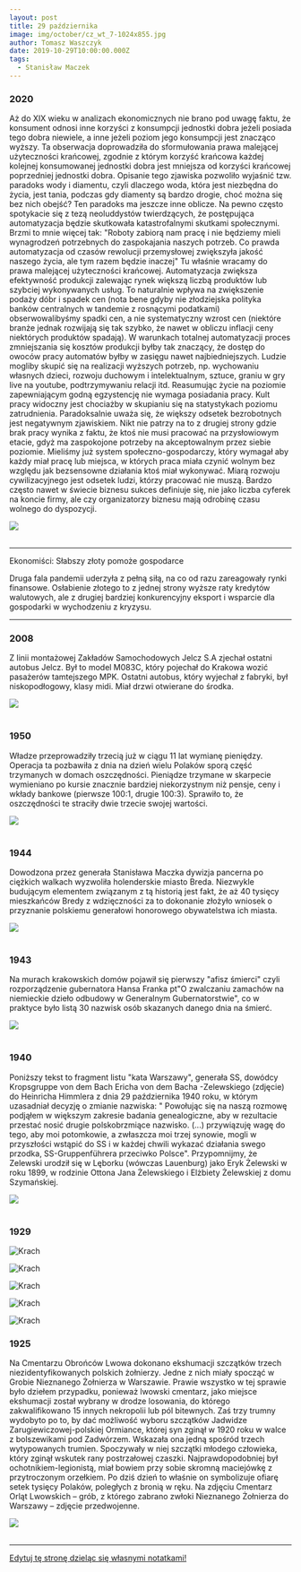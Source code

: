 ```yaml
---
layout: post
title: 29 października
image: img/october/cz_wt_7-1024x855.jpg
author: Tomasz Waszczyk
date: 2019-10-29T10:00:00.000Z
tags:
  - Stanisław Maczek
---
```


### 2020

Aż do XIX wieku w analizach ekonomicznych nie brano pod uwagę faktu, że konsument odnosi inne korzyści z konsumpcji jednostki dobra jeżeli posiada tego dobra niewiele, a inne jeżeli poziom jego konsumpcji jest znacząco wyższy. Ta obserwacja doprowadziła do sformułowania prawa malejącej użyteczności krańcowej, zgodnie z którym korzyść krańcowa każdej kolejnej konsumowanej jednostki dobra jest mniejsza od korzyści krańcowej poprzedniej jednostki dobra.
Opisanie tego zjawiska pozwoliło wyjaśnić tzw. paradoks wody i diamentu, czyli dlaczego woda, która jest niezbędna do życia, jest tania, podczas gdy diamenty są bardzo drogie, choć można się bez nich obejść?
Ten paradoks ma jeszcze inne oblicze. Na pewno często spotykacie się z tezą neoluddystów twierdzących, że postępująca automatyzacja będzie skutkowała katastrofalnymi skutkami społecznymi. Brzmi to mnie więcej tak: "Roboty zabiorą nam pracę i nie będziemy mieli wynagrodzeń potrzebnych do zaspokajania naszych potrzeb. Co prawda automatyzacja od czasów rewolucji przemysłowej zwiększyła jakość naszego życia, ale tym razem będzie inaczej"
Tu właśnie wracamy do prawa malejącej użyteczności krańcowej. Automatyzacja zwiększa efektywność produkcji zalewając rynek większą liczbą produktów lub szybciej wykonywanych usług. To naturalnie wpływa na zwiększenie podaży dóbr i spadek cen (nota bene gdyby nie złodziejska polityka banków centralnych w tandemie z rosnącymi podatkami) obserwowalibyśmy spadki cen, a nie systematyczny wzrost cen (niektóre branże jednak rozwijają się tak szybko, że nawet w obliczu inflacji ceny niektórych produktów spadają). W warunkach totalnej automatyzacji proces zmniejszania się kosztów produkcji byłby tak znaczący, że dostęp do owoców pracy automatów byłby w zasięgu nawet najbiedniejszych. Ludzie mogliby skupić się na realizacji wyższych potrzeb, np. wychowaniu własnych dzieci, rozwoju duchowym i intelektualnym, sztuce, graniu w gry live na youtube, podtrzymywaniu relacji itd. 
Reasumując życie na poziomie zapewniającym godną egzystencję nie wymaga posiadania pracy. Kult pracy widoczny jest chociażby w skupianiu się na statystykach poziomu zatrudnienia. Paradoksalnie uważa się, że większy odsetek bezrobotnych jest negatywnym zjawiskiem. Nikt nie patrzy na to z drugiej strony gdzie brak pracy wynika z faktu, że ktoś nie musi pracować na przysłowiowym etacie, gdyż ma zaspokojone potrzeby na akceptowalnym przez siebie poziomie. 
Mieliśmy już system społeczno-gospodarczy, który wymagał aby każdy miał pracę lub miejsca, w których praca miała czynić wolnym bez względu jak bezsensowne działania ktoś miał wykonywać. Miarą rozwoju cywilizacyjnego jest odsetek ludzi, którzy pracować nie muszą. Bardzo często nawet w świecie biznesu sukces definiuje się, nie jako liczba cyferek na koncie firmy, ale czy organizatorzy biznesu mają odrobinę czasu wolnego do dyspozycji.

<img src="./img/october/utility.jpg"/><br><br>

---

Ekonomiści: Słabszy złoty pomoże gospodarce

Druga fala pandemii uderzyła z pełną siłą, na co od razu zareagowały rynki finansowe. Osłabienie złotego to z jednej strony wyższe raty kredytów walutowych, ale z drugiej bardziej konkurencyjny eksport i wsparcie dla gospodarki w wychodzeniu z kryzysu.

---

### 2008

Z linii montażowej Zakładów Samochodowych Jelcz S.A zjechał ostatni autobus Jelcz. Był to model M083C, który pojechał do Krakowa wozić pasażerów tamtejszego MPK. Ostatni autobus, który wyjechał z fabryki, był niskopodłogowy, klasy midi. Miał drzwi otwierane do środka.

<img src="./img/october/jelcz.jpg"/><br><br>

### 1950

Władze przeprowadziły trzecią już w ciągu 11 lat wymianę pieniędzy.
Operacja ta pozbawiła z dnia na dzień wielu Polaków sporą część trzymanych w domach oszczędności.
Pieniądze trzymane w skarpecie wymieniano po kursie znacznie bardziej niekorzystnym niż pensje, ceny i wkłady bankowe (pierwsze 100:1, drugie 100:3). Sprawiło to, że oszczędności te straciły dwie trzecie swojej wartości.

<img src="./img/october/wymianapieniadza.jpg"><br><br>

### 1944

Dowodzona przez generała Stanisława Maczka dywizja pancerna po ciężkich walkach wyzwoliła holenderskie miasto Breda.
Niezwykle budującym elementem związanym z tą historią jest fakt, że aż 40 tysięcy mieszkańców Bredy z wdzięczności za to dokonanie złożyło wniosek o przyznanie polskiemu generałowi honorowego obywatelstwa ich miasta.

<img src="./img/october/maczek.jpg"/><br><br>

### 1943

Na murach krakowskich domów pojawił się pierwszy "afisz śmierci" czyli rozporządzenie gubernatora Hansa Franka pt"O zwalczaniu zamachów na niemieckie dzieło odbudowy w Generalnym Gubernatorstwie", co w praktyce było listą 30 nazwisk osób skazanych danego dnia na śmierć.

<img src="./img/october/bekanntmachung.jpg"><br><br>

### 1940

Poniższy tekst to fragment listu "kata Warszawy", generała SS, dowódcy Kropsgruppe von dem Bach Ericha von dem Bacha -Zelewskiego (zdjęcie) do Heinricha Himmlera z dnia 29 października 1940 roku, w którym uzasadniał decyzję o zmianie nazwiska:
" Powołując się na naszą rozmowę podjąłem w większym zakresie badania genealogiczne, aby w rezultacie przestać nosić drugie polskobrzmiące nazwisko. (...) przywiązuję wagę do tego, aby moi potomkowie, a zwłaszcza moi trzej synowie, mogli w przyszłości wstąpić do SS i w każdej chwili wykazać działania swego przodka, SS-Gruppenführera przeciwko Polsce".
Przypomnijmy, że Zelewski urodził się w Lęborku (wówczas Lauenburg) jako Eryk Żelewski w roku 1899, w rodzinie  Ottona Jana Żelewskiego i Elżbiety Żelewskiej z domu Szymańskiej.

<img src="./img/october/erichbach.jpg"/><br><br>

### 1929

![Krach](./img/october/cz_wt_1.jpg)

![Krach](./img/october/cz_wt_3.jpg)

![Krach](./img/october/cz_wt_4-819x1024.jpg)

![Krach](./img/october/cz_wt_5.jpg)

![Krach](./img/october/cz_wt_6.jpg)

### 1925

Na Cmentarzu Obrońców Lwowa dokonano ekshumacji szczątków trzech niezidentyfikowanych polskich żołnierzy. Jedne z nich miały spocząć w Grobie Nieznanego Żołnierza w Warszawie.
Prawie wszystko w tej sprawie było dziełem przypadku, ponieważ lwowski cmentarz, jako miejsce ekshumacji został wybrany w drodze losowania, do którego zakwalifikowano 15 innych nekropolii lub pól bitewnych. Zaś trzy trumny wydobyto po to, by dać możliwość wyboru szczątków Jadwidze Zarugiewiczowej-polskiej Ormiance, której syn zginął w 1920 roku w walce z bolszewikami pod Zadwórzem. Wskazała ona jedną spośród trzech wytypowanych trumien. Spoczywały w niej szczątki młodego człowieka, który zginął wskutek rany postrzałowej czaszki. Najprawdopodobniej był ochotnikiem-legionistą, miał bowiem przy sobie skromną maciejówkę z przytroczonym orzełkiem. Po dziś dzień to właśnie on symbolizuje ofiarę setek tysięcy Polaków, poległych z bronią w ręku.
Na zdjęciu Cmentarz Orląt Lwowskich – grób, z którego zabrano zwłoki Nieznanego Żołnierza do Warszawy – zdjęcie przedwojenne.

<img src="./img/october/ekshumacja.jpg"/><br><br>

---

<a href="https://github.com/TomaszWaszczyk/historia.waszczyk.com/edit/master/src/content/october-29.md" target="_blank">Edytuj tę stronę dzieląc się własnymi notatkami!</a>
